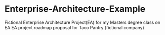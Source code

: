 # Enterprise-Architecture-Example
Fictional Enterprise Architecture Project(EA) for my Masters degree class on EA
EA project roadmap proposal for Taco Pantry (fictional company)
